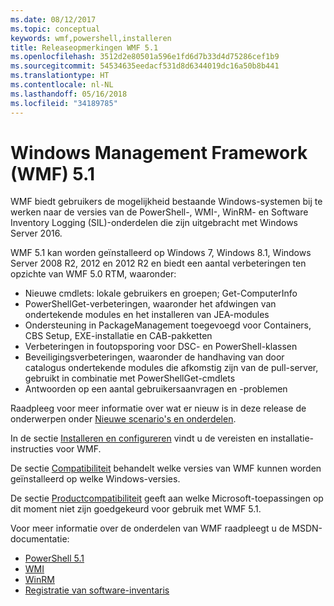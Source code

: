 ```yaml
---
ms.date: 08/12/2017
ms.topic: conceptual
keywords: wmf,powershell,installeren
title: Releaseopmerkingen WMF 5.1
ms.openlocfilehash: 3512d2e80501a596e1fd6d7b33d4d75286cef1b9
ms.sourcegitcommit: 54534635eedacf531d8d6344019dc16a50b8b441
ms.translationtype: HT
ms.contentlocale: nl-NL
ms.lasthandoff: 05/16/2018
ms.locfileid: "34189785"
---
```

# <a name="windows-management-framework-wmf-51"></a>Windows Management Framework (WMF) 5.1 #

WMF biedt gebruikers de mogelijkheid bestaande Windows-systemen bij te werken naar de versies van de PowerShell-, WMI-, WinRM- en Software Inventory Logging (SIL)-onderdelen die zijn uitgebracht met Windows Server 2016.

WMF 5.1 kan worden geïnstalleerd op Windows 7, Windows 8.1, Windows Server 2008 R2, 2012 en 2012 R2 en biedt een aantal verbeteringen ten opzichte van WMF 5.0 RTM, waaronder:

- Nieuwe cmdlets: lokale gebruikers en groepen; Get-ComputerInfo
- PowerShellGet-verbeteringen, waaronder het afdwingen van ondertekende modules en het installeren van JEA-modules
- Ondersteuning in PackageManagement toegevoegd voor Containers, CBS Setup, EXE-installatie en CAB-pakketten
- Verbeteringen in foutopsporing voor DSC- en PowerShell-klassen
- Beveiligingsverbeteringen, waaronder de handhaving van door catalogus ondertekende modules die afkomstig zijn van de pull-server, gebruikt in combinatie met PowerShellGet-cmdlets
- Antwoorden op een aantal gebruikersaanvragen en -problemen

Raadpleeg voor meer informatie over wat er nieuw is in deze release de onderwerpen onder [Nieuwe scenario's en onderdelen](https://docs.microsoft.com/en-us/powershell/wmf/5.1/scenarios-features).

In de sectie [Installeren en configureren](https://docs.microsoft.com/en-us/powershell/wmf/5.1/install-configure) vindt u de vereisten en installatie-instructies voor WMF.

De sectie [Compatibiliteit](https://docs.microsoft.com/en-us/powershell/wmf/5.1/compatibility) behandelt welke versies van WMF kunnen worden geïnstalleerd op welke Windows-versies.

De sectie [Productcompatibiliteit](https://docs.microsoft.com/en-us/powershell/wmf/5.1/productincompat) geeft aan welke Microsoft-toepassingen op dit moment niet zijn goedgekeurd voor gebruik met WMF 5.1.

Voor meer informatie over de onderdelen van WMF raadpleegt u de MSDN-documentatie:

- [PowerShell 5.1](https://docs.microsoft.com/en-us/powershell/)
- [WMI](https://msdn.microsoft.com/en-us/library/jj152383(v=vs.85).aspx)
- [WinRM](https://msdn.microsoft.com/en-us/library/aa384426(v=vs.85).aspx)
- [Registratie van software-inventaris](https://technet.microsoft.com/en-us/library/dn383584(v=ws.11).aspx)
